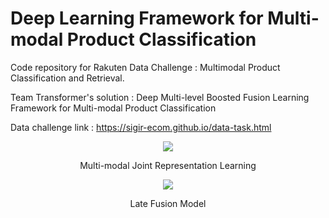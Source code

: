 # Deep Learning Framework for Multi-modal Product Classification
Code repository for Rakuten Data Challenge : Multimodal Product Classification and Retrieval. 

Team Transformer's solution : Deep Multi-level Boosted Fusion Learning Framework for Multi-modal Product Classification 


Data challenge link : https://sigir-ecom.github.io/data-task.html


<p align="center">
  <img src="https://user-images.githubusercontent.com/56831322/89715638-a5ff2280-d9c4-11ea-9ca1-be884c8b9c26.png" />
</p>

<p align="center"> Multi-modal Joint Representation Learning </p> 



<p align="center">
  <img src="https://user-images.githubusercontent.com/56831322/89715668-f1193580-d9c4-11ea-8fcd-042e909ee30d.png" />
</p>

<p align="center"> Late Fusion Model </p> 


